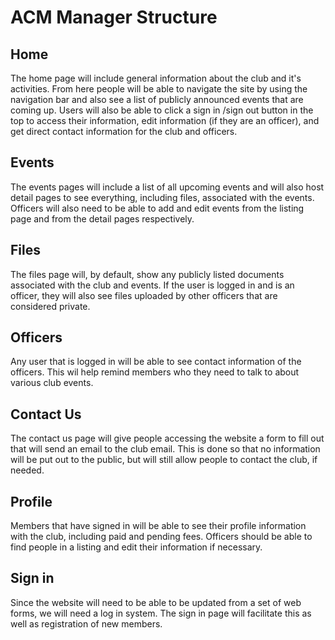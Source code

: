 # ACM Manager Structure  

## Home  
The home page will include general information about the club and it's activities. From here people will be able to navigate the site by using the navigation bar and also see a list of
publicly announced events that are coming up. Users will also be able to click a sign in /sign out button in the top to access their information, edit information (if they are an officer), and get direct contact information for the club and officers.  
  
## Events  
The events pages will include a list of all upcoming events and will also host detail pages to see everything, including files, associated with the events. Officers will also need to be
able to add and edit events from the listing page and from the detail pages respectively.  
  
## Files  
The files page will, by default, show any publicly listed documents associated with the club and events. If the user is logged in and is an officer, they will also see files uploaded by
other officers that are considered private.  

## Officers  
Any user that is logged in will be able to see contact information of the officers. This wil help remind members who they need to talk to about various club events.  

## Contact Us
The contact us page will give people accessing the website a form to fill out that will send an email to the club email. This is done so that no information will be put out to the
public, but will still allow people to contact the club, if needed.  

## Profile  
Members that have signed in will be able to see their profile information with the club, including paid and pending fees. Officers should be able to find people in a listing and edit
their information if necessary.  

## Sign in  
Since the website will need to be able to be updated from a set of web forms, we will need a log in system. The sign in page will facilitate this as well as registration of new members.


